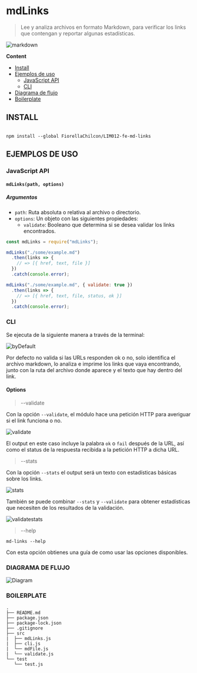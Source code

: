 # mdLinks

> Lee y analiza archivos en formato Markdown, para verificar los links que contengan y reportar algunas estadísticas.

![markdown](https://user-images.githubusercontent.com/58056552/80736460-cb33e900-8ad7-11ea-8ba6-2e120031dc18.png)

__Content__
- [Install](#install)
- [Ejemplos de uso](#ejemplos-de-uso)
  - [JavaScript API](#javaScript-api)
  - [CLI](#cli)
- [Diagrama de flujo](#diagrama-de-flujo)
- [Boilerplate](#boilerplate)

## INSTALL
``` set up

npm install --global FiorellaChilcon/LIM012-fe-md-links

```

## EJEMPLOS DE USO

### JavaScript API
#### `mdLinks(path, options)`

##### Argumentos

- `path`: Ruta absoluta o relativa al archivo o directorio.
- `options`: Un objeto con las siguientes propiedades:
  * `validate`: Booleano que determina si se desea validar los links
    encontrados.

```js
const mdLinks = require("mdLinks");

mdLinks("./some/example.md")
  .then(links => {
    // => [{ href, text, file }]
  })
  .catch(console.error);

mdLinks("./some/example.md", { validate: true })
  .then(links => {
    // => [{ href, text, file, status, ok }]
  })
  .catch(console.error);
```

### CLI
Se ejecuta de la siguiente manera a través de la terminal:

![byDefault](https://user-images.githubusercontent.com/58056552/80850029-682d7980-8bdf-11ea-8a7f-a140b321d184.PNG)

Por defecto no valida si las URLs responden ok o no, solo identifica el archivo markdown, lo analiza e imprime los links que vaya encontrando, junto con la ruta del archivo donde aparece y el texto que hay dentro del link.

#### Options

> --validate

Con la opción `--validate`, el módulo hace una petición HTTP para
averiguar si el link funciona o no.

![validate](https://user-images.githubusercontent.com/58056552/80850052-87c4a200-8bdf-11ea-8896-480bce628709.PNG)

El output en este caso incluye la palabra `ok` o `fail` después de
la URL, así como el status de la respuesta recibida a la petición HTTP a dicha URL.

> --stats

Con la opción `--stats` el output será un texto con estadísticas
básicas sobre los links.

![stats](https://user-images.githubusercontent.com/58056552/80850058-99a64500-8bdf-11ea-84e9-963f59ad1edd.PNG)

También se puede combinar `--stats` y `--validate` para obtener estadísticas que
necesiten de los resultados de la validación.

![validatestats](https://user-images.githubusercontent.com/58056552/80850067-a9be2480-8bdf-11ea-9a23-66c8722d8de6.PNG)

> --help

```
md-links --help
```

Con esta opción obtienes una guía de como usar las opciones disponibles.

### DIAGRAMA DE FLUJO
![Diagram](https://user-images.githubusercontent.com/58056552/80736415-b8211900-8ad7-11ea-8a36-454a7177f7a6.png)

### BOILERPLATE
```text
.
├── README.md
├── package.json
├── package-lock.json
├── .gitignore
├── src
|  ├── mdLinks.js
|  ├── cli.js
|  └── mdFile.js
|  └── validate.js
└── test
   └── test.js
```
